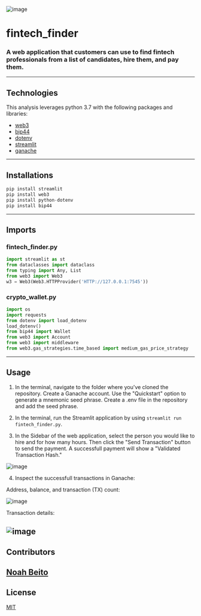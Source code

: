 ![image](https://user-images.githubusercontent.com/90667844/155042734-9878e6ef-b07c-45b4-9847-7916f5a72f9e.png)

# fintech_finder
### A web application that customers can use to find fintech professionals from a list of candidates, hire them, and pay them.
---

## Technologies
This analysis leverages python 3.7 with the following packages and libraries:
* [web3](https://web3py.readthedocs.io/en/stable/)
* [bip44](https://pypi.org/project/bip44/)
* [dotenv](https://pypi.org/project/python-dotenv/)
* [streamlit](https://streamlit.io/)
* [ganache](https://trufflesuite.com/ganache/?utm_source=devportal)
---

## Installations
```python
pip install streamlit
pip install web3
pip install python-dotenv
pip install bip44
```
---

## Imports

### fintech_finder.py
```python
import streamlit as st
from dataclasses import dataclass
from typing import Any, List
from web3 import Web3
w3 = Web3(Web3.HTTPProvider('HTTP://127.0.0.1:7545'))
```
### crypto_wallet.py
```python
import os
import requests
from dotenv import load_dotenv
load_dotenv()
from bip44 import Wallet
from web3 import Account
from web3 import middleware
from web3.gas_strategies.time_based import medium_gas_price_strategy
```
---

## Usage
1. In the terminal, navigate to the folder where you've cloned the repository. Create a Ganache account. Use the "Quickstart" option to generate a mnemonic seed phrase. Create a .env file in the repository and add the seed phrase.

2. In the terminal, run the Streamlit application by using `streamlit run fintech_finder.py`.

3. In the Sidebar of the web application, select the person you would like to hire and for how many hours. Then click the "Send Transaction" button to send the payment. A successfull payment will show a "Validated Transaction Hash." 

![image](https://user-images.githubusercontent.com/90667844/155042949-8aa38d7c-3764-4061-b984-b276f87c7ea8.png)


4. Inspect the successfull transactions in Ganache: 

Address, balance, and transaction (TX) count:

![image](https://user-images.githubusercontent.com/90667844/155033128-241622a7-93ab-4262-988c-c05a872ff49f.png)

Transaction details:

![image](https://user-images.githubusercontent.com/90667844/155039954-6337e0a4-923e-4969-9218-e4a9f08ed412.png)
---

## Contributors
[Noah Beito](https://www.linkedin.com/in/noah-beito/)
---
## License
[MIT](https://github.com/git/git-scm.com/blob/main/MIT-LICENSE.txt)
